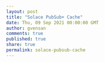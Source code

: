```yaml
---
layout: post
title: "Solace PubSub+ Cache"
date: Thu, 09 Sep 2021 00:00:00 GMT
author: gvensan
comments: true
published: true
share: true
permalink: solace-pubsub-cache
---
```

